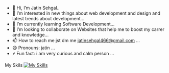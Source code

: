 - 👋 Hi, I’m Jatin Sehgal..
- 👀 I’m interested in new things about web development and design and latest trends about development...
- 🌱 I’m currently learning Software Development...
- 💞️ I’m looking to collaborate on Websites that help me to boost my carrer and knowledge...
- 📫 How to reach me jst dm me jatinsehgal466@gmail.com ...
- 😄 Pronouns: jatin ...
- ⚡ Fun fact: i am very curious and calm person ...

My Skils [![My Skills](https://skillicons.dev/icons?i=html,css,bootstrap,tailwind,js,dotnet,mongodb,mysql,react,redux,nextjs,nodejs,php,wordpress,webflow)]([https://sehgal.netlify.app/])

<!---
Jatin-dev12/Jatin-dev12 is a ✨ special ✨ repository because its `README.md` (this file) appears on your GitHub profile.
You can click the Preview link to take a look at your changes.
With This Commands you will change git user name and email
git config --global user.name "newemail"
git config --global user.email "newemail@example.com"
--->
